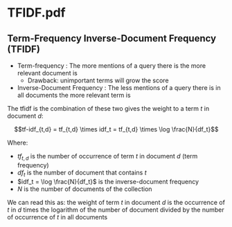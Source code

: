 # TFIDF.pdf

## Term-Frequency Inverse-Document Frequency (TFIDF)

- Term-frequency : The more mentions of a query there is the more relevant document is
	- Drawback: unimportant terms will grow the score
- Inverse-Document Frequency : The less mentions of a query there is in all documents the more relevant term is

The tfidf is the combination of these two gives the weight to a term $t$ in document $d$:

$$tf-idf_{t,d} = tf_{t,d} \times idf_t = tf_{t,d} \times \log \frac{N}{df_t}$$

Where:
- $tf_{t,d}$ is the number of occurrence of term $t$ in document $d$ (term frequency)
- $df_t$ is the number of document that contains $t$
- $idf_t = \log \frac{N}{df_t}$ is the inverse-document frequency
- $N$ is the number of documents of the collection

We can read this as: the weight of term $t$ in document $d$ is the occurrence of $t$ in $d$ times the logarithm of the number of document divided by the number of occurrence of $t$ in all documents